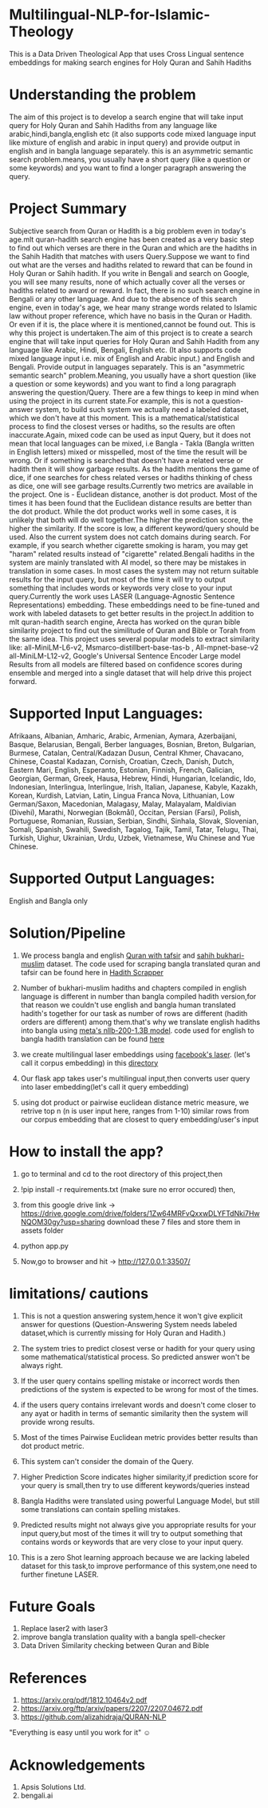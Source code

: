 # Multilingual-NLP-for-Islamic-Theology

This is a Data Driven Theological App that uses Cross Lingual  sentence embeddings for making search engines for Holy Quran and Sahih Hadiths

# Understanding the problem

The aim of this project is to develop a search engine that will take input query for Holy Quran and Sahih Hadiths from any language like arabic,hindi,bangla,english etc (it also supports code mixed language input like mixture of english and arabic in input query) and provide output in english and in bangla language separately. this is an asymmetric semantic search problem.means, you usually have a short query (like a question or some keywords) and you want to find a longer paragraph answering the query. 

# Project Summary

Subjective search from Quran or Hadith is a big problem even in today's age.mlt quran-hadith search engine has been created as a very basic step to find out which verses are there in the Quran and which are the hadiths in the Sahih Hadith that matches with users Query.Suppose we want to find out what are the verses and hadiths related to reward that can be found in Holy Quran or Sahih hadith. If you write in Bengali and search on Google, you will see many results, none of which actually cover all the verses or hadiths related to  award or reward. In fact, there is no such search engine in Bengali or any other language. And due to the absence of this search engine, even in today's age, we hear many strange words related to Islamic law without proper reference, which have no basis in the Quran or Hadith. Or even if it is, the place where it is mentioned,cannot be found out. This is why this project is undertaken.The aim of this project is to create a search engine that will take input queries for Holy Quran and Sahih Hadith from any language like Arabic, Hindi, Bengali, English etc. (It also supports code mixed language input i.e. mix of English and Arabic input.) and English and Bengali. Provide output in languages separately. This is an "asymmetric semantic search" problem.Meaning, you usually have a short question (like a question or some keywords) and you want to find a long paragraph answering the question/Query.
There are a few things to keep in mind when using the project in its current state.For example, this is not a question-answer system, to build such system we actually need a labeled dataset, which we don't have at this moment. This is a mathematical/statistical process to find the closest verses or hadiths, so the results are often inaccurate.Again, mixed code can be used as input Query, but it does not mean that local languages can be mixed, i.e Bangla - Takla (Bangla written in English letters) mixed or misspelled, most of the time the result will be wrong. Or if something is searched that doesn't have a related verse or hadith then it will show garbage results. As the hadith mentions the game of dice, if one searches for chess related verses or hadiths thinking of chess as dice, one will see garbage results.Currently two metrics are available in the project. One is - Euclidean distance, another is dot product. Most of the times it has been found that the Euclidean distance results are better than the dot product. While the dot product works well in some cases, it is unlikely that both will do well together.The higher the prediction score, the higher the similarity. If the score is low, a different keyword/query should be used. Also the current system does not catch domains during search. For example, if you search whether cigarette smoking is haram, you may get "haram" related results instead of "cigarette" related.Bengali hadiths in the system are mainly translated with AI model, so there may be mistakes in translation in some cases.
In most cases the system may not return suitable results for the input query, but most of the time it will try to output something that includes words or keywords very close to your input query.Currently the work uses LASER (Language-Agnostic Sentence Representations) embedding. These embeddings need to be fine-tuned and work with labeled datasets to get better results in the project.In addition to mlt quran-hadith search engine, Arecta has worked on the quran bible similarity project to find out the similitude of Quran and Bible or Torah from the same idea. This project uses several popular models to extract similarity like: all-MiniLM-L6-v2, Msmarco-distillbert-base-tas-b , All-mpnet-base-v2
all-MiniLM-L12-v2, Google's Universal Sentence Encoder Large model
Results from all models are filtered based on confidence scores during ensemble and merged into a single dataset that will help drive this project forward.


# Supported Input Languages:

Afrikaans, Albanian, Amharic, Arabic, Armenian, Aymara, Azerbaijani, Basque, Belarusian, Bengali, Berber languages, Bosnian, Breton, Bulgarian, Burmese, Catalan, Central/Kadazan Dusun, Central Khmer, Chavacano, Chinese, Coastal Kadazan, Cornish, Croatian, Czech, Danish, Dutch, Eastern Mari, English, Esperanto, Estonian, Finnish, French, Galician, Georgian, German, Greek, Hausa, Hebrew, Hindi, Hungarian, Icelandic, Ido, Indonesian, Interlingua, Interlingue, Irish, Italian, Japanese, Kabyle, Kazakh, Korean, Kurdish, Latvian, Latin, Lingua Franca Nova, Lithuanian, Low German/Saxon, Macedonian, Malagasy, Malay, Malayalam, Maldivian (Divehi), Marathi, Norwegian (Bokmål), Occitan, Persian (Farsi), Polish, Portuguese, Romanian, Russian, Serbian, Sindhi, Sinhala, Slovak, Slovenian, Somali, Spanish, Swahili, Swedish, Tagalog, Tajik, Tamil, Tatar, Telugu, Thai, Turkish, Uighur, Ukrainian, Urdu, Uzbek, Vietnamese, Wu Chinese and Yue Chinese.

# Supported Output Languages:
English and Bangla only

# Solution/Pipeline

1. We process bangla and english [Quran with tafsir](https://www.kaggle.com/datasets/mobassir/bangla-quran-with-tafsir) and [sahih bukhari-muslim](https://www.kaggle.com/datasets/mobassir/en-bn-sahih-bukhari-muslim) dataset. The code used for scraping bangla translated quran and tafsir can be found here in [Hadith Scrapper](https://github.com/mnansary/hadith-srcapper)

2. Number of bukhari-muslim hadiths and chapters compiled in english language is different in number than bangla compiled hadith version,for that reason we couldn't use english and bangla human translated hadith's together for our task as number of rows are different (hadith orders are different) among them.that's why we translate english hadiths into bangla using [meta's nllb-200-1.3B model](https://ai.facebook.com/research/no-language-left-behind/). code used for english to bangla hadith translation can be found [here](https://github.com/mobassir94/Multilingual-NLP-for-Islamic-Theology/blob/main/demo_notebooks/nllb_en_bn_translator.ipynb)

3. we create multilingual laser embeddings using  [facebook's laser](https://engineering.fb.com/2019/01/22/ai-research/laser-multilingual-sentence-embeddings/). (let's call it corpus embedding) in this [directory](https://github.com/mobassir94/Multilingual-NLP-for-Islamic-Theology/tree/main/create%20laserembeddings)

4. Our flask app  takes user's multilingual input,then converts user query into laser embedding(let's call it query embedding)

5. using dot product or pairwise euclidean distance metric measure, we retrive top n (n is user input here, ranges from 1-10) similar rows from our corpus embedding that are closest to query embedding/user's input

# How to install the app?

1. go to terminal and cd to the root directory of this project,then

2. !pip install -r requirements.txt (make sure no error occured)
then,

3. from this google drive link -> https://drive.google.com/drive/folders/1Zw64MRFvQxxwDLYFTdNki7HwNQOM30gy?usp=sharing download these 7 files and store them in assets folder

4. python app.py

5. Now,go to browser and hit -> http://127.0.0.1:33507/

# limitations/ cautions

1. This is not a question answering system,hence it won't give explicit answer for questions (Question-Answering System needs labeled dataset,which is currently 
missing for Holy Quran and Hadith.)

2. The system tries to predict closest verse or hadith for your query using some mathematical/statistical process. So predicted answer won't be always right.

3. If the user query contains spelling mistake or incorrect words then predictions of the system is expected to be wrong for most of the times.

4. if the users query contains irrelevant words and doesn't come closer to any ayat or hadith in terms of semantic similarity then the system will provide wrong results.

5. Most of the times Pairwise Euclidean metric provides better results than dot product metric.

6. This system can't consider the domain of the Query.

7. Higher Prediction Score indicates higher similarity,if prediction score for your query is small,then try to use different keywords/queries instead

8. Bangla Hadiths were translated using powerful Language Model, but still some translations can contain spelling mistakes.

9. Predicted results might not always give you appropriate results for your input query,but most of the times it will try to output something that contains words or
keywords that are very close to your input query.

10. This is a zero Shot learning approach because we are lacking labeled dataset for this task,to improve performance of this system,one need to further finetune LASER.


# Future Goals

1. Replace laser2 with laser3
2. improve bangla translation quality with a bangla spell-checker
3. Data Driven Similarity checking between Quran and Bible

# References

1. https://arxiv.org/pdf/1812.10464v2.pdf
2. https://arxiv.org/ftp/arxiv/papers/2207/2207.04672.pdf
3. https://github.com/alizahidraja/QURAN-NLP

"Everything is easy until you work for it" ☺

# Acknowledgements

1. Apsis Solutions Ltd.
2. bengali.ai

